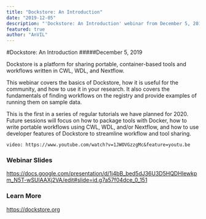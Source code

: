 ```yaml
---
title: "Dockstore: An Introduction"
date: "2019-12-05"
description: "'Dockstore: An Introduction' webinar from December 5, 2019"
featured: true
author: "AnVIL"
---
```


#Dockstore: An Introduction
#####December 5, 2019

<hero small>Dockstore is a platform for sharing portable, container-based tools and workflows written in CWL, WDL, and Nextflow.</hero>

This webinar covers the basics of Dockstore, how it is useful for the community, and how to use it in your research.  It also covers the fundamentals of finding workflows on the registry and provide examples of running them on sample data.

This is the first in a series of regular tutorials we have planned for 2020.  Future sessions will focus on how to package tools with Docker, how to write portable workflows using CWL, WDL, and/or Nextflow, and how to use developer features of Dockstore to streamline workflow and tool sharing.

`video: https://www.youtube.com/watch?v=1JWOVGzzgMc&feature=youtu.be`

### Webinar Slides
<https://docs.google.com/presentation/d/1j4bB_bed5dJ36U3D5HQDHIewkpm_N5T-wSUlAAXj2VA/edit#slide=id.g7a57f04dce_0_151>


### Learn More
<https://dockstore.org>
